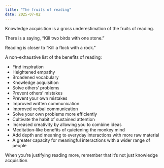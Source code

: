 ```yaml
---
title: "The fruits of reading"
date: 2025-07-02
---
```


<p id="">Knowledge acquisition is a gross underestimation of the fruits of reading.</p><p id="">There is a saying, “Kill two birds with one stone.”</p><p id="">Reading is closer to “Kill a flock with a rock.”</p><p id="">A non-exhaustive list of the benefits of reading:</p><ul id=""><li id="">Find inspiration </li><li id="">Heightened empathy</li><li id="">Broadened vocabulary</li><li id="">Knowledge acquisition</li><li id="">Solve others’ problems </li><li id="">Prevent others’ mistakes </li><li id="">Prevent your own mistakes</li><li id="">Improved written communication </li><li id="">Improved verbal communication </li><li id="">Solve your own problems more efficiently</li><li id="">Cultivate the habit of sustained attention</li><li id="">Increased creativity by allowing you to combine ideas</li><li id="">Meditation-like benefits of quietening the monkey mind </li><li id="">Add depth and meaning to everyday interactions with more raw material</li><li id="">A greater capacity for meaningful interactions with a wider range of people</li></ul><p id="">When you’re justifying reading more, remember that it’s not just knowledge acquisition.</p>